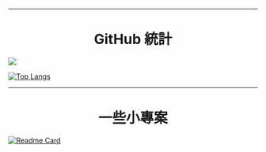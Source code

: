 ***
<h1 align="center">GitHub 統計</h1>

[![](https://github-profile-trophy.vercel.app/?username=FlySky-ovo&theme=darkhub&no-frame=true&row=1&column=7)](https://www.cFSovo.tk)

[![Top Langs](https://github-readme-stats.vercel.app/api/top-langs/?username=FlySky-ovo&hide=SCSS,CSS,JavaScript&layout=compact&locale=cn)](https://www.cFSovo.tk)

***
<h1 align="center">一些小專案</h1>

[![Readme Card](https://github-readme-stats.vercel.app/api/pin/?username=FlySky-ovo&repo=FlySky-ovo.github.io)](https://github.com/FlySky-ovo/FlySky-ovo.github.io)
